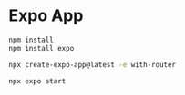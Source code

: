 # Expo App

```sh
npm install
npm install expo

npx create-expo-app@latest -e with-router
```

```
npx expo start
```

